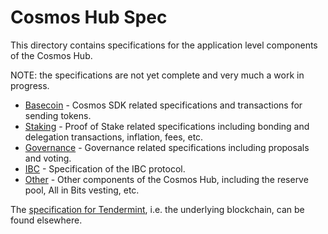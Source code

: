 # Cosmos Hub Spec

This directory contains specifications for the application level components of the Cosmos Hub.

NOTE: the specifications are not yet complete and very much a work in progress.

- [Basecoin](basecoin) - Cosmos SDK related specifications and transactions for sending tokens.
- [Staking](staking) - Proof of Stake related specifications including bonding and delegation transactions, inflation, fees, etc.
- [Governance](governance) - Governance related specifications including proposals and voting.
- [IBC](./ibc/README.md) - Specification of the IBC protocol.
- [Other](other) - Other components of the Cosmos Hub, including the reserve pool, All in Bits vesting, etc.

The [specification for Tendermint](https://github.com/tendermint/tendermint/tree/develop/docs/specification/new-spec),
i.e. the underlying blockchain, can be found elsewhere.
